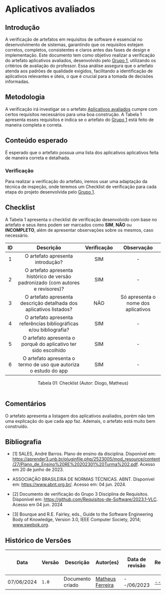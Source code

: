 # Aplicativos avaliados

## Introdução
A verificação de artefatos em requisitos de software é essencial no desenvolvimento de sistemas, garantindo que os requisitos estejam corretos, completos, consistentes e claros antes das fases de design e implementação. Este documento tem como objetivo realizar a verificação do artefato aplicativos avaliados, desenvolvido pelo <a href="https://github.com/Requisitos-de-Software/2024.1-DiarioOficialdaUniao">Grupo 1</a>, utilizando os critérios de avaliação do professor. Essa análise assegura que o artefato atenda aos padrões de qualidade exigidos, facilitando a identificação de aplicativos relevantes e úteis, o que é crucial para a tomada de decisões informadas.

## Metodologia

A verificação irá investigar se o artefato <a href="https://requisitos-de-software.github.io/2024.1-DiarioOficialdaUniao/planejamento/appsavaliados/">Aplicativos avaliados</a> cumpre com certos requisitos necessários para uma boa construção. A Tabela 1 apresenta esses requisitos e indica se o artefato do <a href="https://github.com/Requisitos-de-Software/2024.1-DiarioOficialdaUniao">Grupo 1</a> está feito de maneira completa e correta.

## Conteúdo esperado

É esperado que o artefato possua uma lista dos aplicativos aplicativos feita de maneira correta e detalhada.

### Verificação

Para realizar a verificação do artefato, iremos usar uma adaptação da técnica de inspeção, onde teremos um Checklist de verificação para cada etapa do projeto desenvolvida pelo <a href="https://github.com/Requisitos-de-Software/2024.1-Grupo01">Grupo 1</a>.

## Checklist
A Tabela 1 apresenta o checklist de verificação desenvolvido com base no artefato e seus itens podem ser marcados como **SIM**, **NÃO** ou **INCOMPLETO**, além de apresentar observações sobre os mesmos, caso necessário.

| ID | Descrição | Verificação | Observação |
| :--: | :-----: | :---------: | :--------: |
| 1 | O artefato apresenta introdução? | SIM | - |
| 2 | O artefato apresenta histórico de versão padronizado (com autores e revisores)? | SIM | - |
| 3 | O artefato apresenta descrição detalhada dos aplicativos listados? | NÃO | Só apresenta o nome dos aplicativos |
| 4 | O artefato apresenta referências bibliográficas e/ou bibliografia? | SIM | - |
| 5 | O artefato apresenta o porquê do aplicativo ter sido escolhido | SIM | - |
| 6 | O artefato apresenta o termo de uso que autoriza o estudo do app | SIM | - |

<div align="center">
<figcaption align="center">Tabela 01: Checklist (Autor: Diogo, Matheus)</figcaption>
</div>
<br/>

## Comentários

O artefato apresenta a listagem dos aplicativos avaliados, porém não tem uma explicação do que cada app faz. Ademais, o artefato está muito bem construído.

## Bibliografia

- [1] SALES, André Barros. Plano de ensino da disciplina. Disponível em: https://aprender3.unb.br/pluginfile.php/2523005/mod_resource/content/27/Plano_de_Ensino%20RE%20202301%20Turma%202.pdf. Acesso em 20 de junho de 2023.

- ASSOCIAÇÃO BRASILEIRA DE NORMAS TÉCNICAS. ABNT. Disponível em: <https://www.abnt.org.br/>. Acesso em: 04 jun. 2024.

- [2] Documento de verificação do Grupo 3 Disciplina de Requisitos. Disponível em: <https://github.com/Requisitos-de-Software/2023.1-VLC>. Acesso em 04 jun. 2024

- [3] Bourque and R.E. Fairley, eds., Guide to the Software Engineering Body of Knowledge, Version 3.0, IEEE Computer Society, 2014; www.swebok.org.

## Histórico de Versões

| <p align="center">Data</p> | <p align="center">Versão</p> | <p align="center">Descrição</p> | <p align="center">Autor(es)</p> | <p align="center">Data de revisão</p> | <p align="center">Revisor(es)</p> |
| - | - | - | - | - | - | 
| 07/06/2024 | `1.0` | Documento criado | [Matheus Ferreira](https://github.com/matferreira1) | --/06/2023 | [--------](https://github.com/) |
